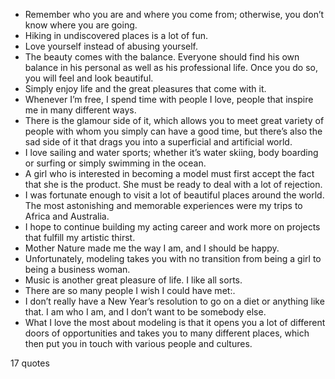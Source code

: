  - Remember who you are and where you come from; otherwise, you don’t know where you are going.
 - Hiking in undiscovered places is a lot of fun.
 - Love yourself instead of abusing yourself.
 - The beauty comes with the balance. Everyone should find his own balance in his personal as well as his professional life. Once you do so, you will feel and look beautiful.
 - Simply enjoy life and the great pleasures that come with it.
 - Whenever I’m free, I spend time with people I love, people that inspire me in many different ways.
 - There is the glamour side of it, which allows you to meet great variety of people with whom you simply can have a good time, but there’s also the sad side of it that drags you into a superficial and artificial world.
 - I love sailing and water sports; whether it’s water skiing, body boarding or surfing or simply swimming in the ocean.
 - A girl who is interested in becoming a model must first accept the fact that she is the product. She must be ready to deal with a lot of rejection.
 - I was fortunate enough to visit a lot of beautiful places around the world. The most astonishing and memorable experiences were my trips to Africa and Australia.
 - I hope to continue building my acting career and work more on projects that fulfill my artistic thirst.
 - Mother Nature made me the way I am, and I should be happy.
 - Unfortunately, modeling takes you with no transition from being a girl to being a business woman.
 - Music is another great pleasure of life. I like all sorts.
 - There are so many people I wish I could have met:.
 - I don’t really have a New Year’s resolution to go on a diet or anything like that. I am who I am, and I don’t want to be somebody else.
 - What I love the most about modeling is that it opens you a lot of different doors of opportunities and takes you to many different places, which then put you in touch with various people and cultures.

17 quotes